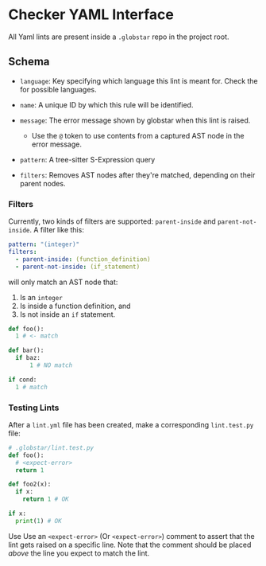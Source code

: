 # Checker YAML Interface

All Yaml lints are present inside a `.globstar` repo in the project root.

## Schema

- `language`: Key specifying which language this lint is meant for. Check the for possible languages.

- `name`: A unique ID by which this rule will be identified.
- `message`: The error message shown by globstar when this lint is raised.
    - Use the `@` token to use contents from a captured AST node in the error message.
- `pattern`: A tree-sitter S-Expression query
- `filters`: Removes AST nodes after they're matched, depending on their parent nodes.

### Filters

Currently, two kinds of filters are supported: `parent-inside` and `parent-not-inside`.
A filter like this:

```yml
pattern: "(integer)"
filters:
  - parent-inside: (function_definition)
  - parent-not-inside: (if_statement)
```

will only match an AST node that:
1. Is an `integer`
2. Is inside a function definition, and
3. Is not inside an `if` statement.

```py
def foo():
  1 # <- match

def bar():
  if baz:
      1 # NO match

if cond:
  1 # match
```

### Testing Lints

After a `lint.yml` file has been created, make a corresponding `lint.test.py` file:

```py
# .globstar/lint.test.py
def foo():
  # <expect-error>
  return 1

def foo2(x):
  if x:
    return 1 # OK

if x:
  print(1) # OK
```

Use Use an `<expect-error>` (Or `<expect-error>`) comment to assert that the lint gets raised
on a specific line. Note that the comment should be placed *above* the line you expect to match the lint.
